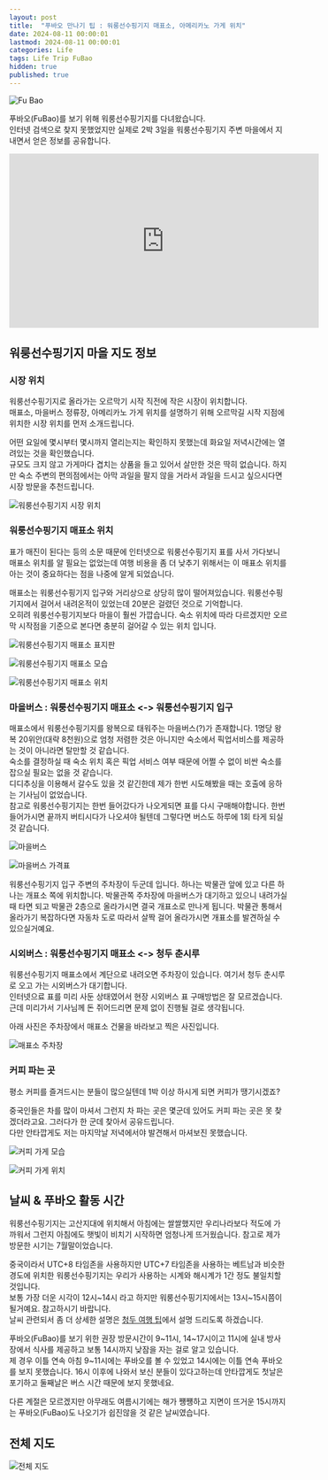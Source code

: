 ```yaml
---
layout: post
title:  "푸바오 만나기 팁 : 워룽선수핑기지 매표소, 아메리카노 가게 위치"
date: 2024-08-11 00:00:01
lastmod: 2024-08-11 00:00:01  
categories: Life
tags: Life Trip FuBao
hidden: true
published: true
---
```


![Fu Bao](https://s3.ap-northeast-2.amazonaws.com/media.dveamer.com/images/2024/tips-fubao/resized_PXL_20240801_020055947.jpg)

푸바오(FuBao)를 보기 위해 워룽선수핑기지를 다녀왔습니다.  
인터넷 검색으로 찾지 못했었지만 실제로 2박 3일을 워룽선수핑기지 주변 마을에서 지내면서 얻은 정보를 공유합니다.  

<!--more-->

<iframe width="560" height="315" src="https://www.youtube.com/embed/pvZUVHgXq20?si=_UAHF6ifUI7cyLye" title="YouTube video player" frameborder="0" allow="accelerometer; autoplay; clipboard-write; encrypted-media; gyroscope; picture-in-picture; web-share" referrerpolicy="strict-origin-when-cross-origin" allowfullscreen></iframe>


## 워룽선수핑기지 마을 지도 정보

###  시장 위치

워룽선수핑기지로 올라가는 오르막기 시작 직전에 작은 시장이 위치합니다.  
매표소, 마을버스 정류장, 아메리카노 가게 위치를 설명하기 위해 오르막길 시작 지점에 위치한 시장 위치를 먼저 소개드립니다.  

어떤 요일에 몇시부터 몇시까지 열리는지는 확인하지 못했는데 화요일 저녁시간에는 열려있는 것을 확인했습니다.  
규모도 크지 않고 가게마다 겹치는 상품을 들고 있어서 살만한 것은 딱히 없습니다. 하지만 숙소 주변의 편의점에서는 아막 과일을 팔지 않을 거라서 과일을 드시고 싶으시다면 시장 방문을 추천드립니다.  

![워룽선수핑기지 시장 위치](https://s3.ap-northeast-2.amazonaws.com/media.dveamer.com/images/2024/tips-fubao/resized_map_market.jpg)   


### 워룽선수핑기지 매표소 위치

표가 매진이 된다는 등의 소문 때문에 인터넷으로 워룽선수핑기지 표를 사서 가다보니 매표소 위치를 알 필요는 없었는데 여행 비용을 좀 더 낮추기 위해서는 이 매표소 위치를 아는 것이 중요하다는 점을 나중에 알게 되었습니다.  

매표소는 워룽선수핑기지 입구와 거리상으로 상당히 많이 떨어져있습니다. 워룽선수핑 기지에서 걸어서 내려온적이 있었는데 20분은 걸렸던 것으로 기억합니다.  
오히려 워룽선수핑기지보다 마을이 훨씬 가깝습니다. 숙소 위치에 따라 다르겠지만 오르막 시작점을 기준으로 본다면 충분히 걸어갈 수 있는 위치 입니다.  

![워룽선수핑기지 매표소 표지판](https://s3.ap-northeast-2.amazonaws.com/media.dveamer.com/images/2024/tips-fubao/resized_PXL_20240801_075203627.jpg)   

![워룽선수핑기지 매표소 모습](https://s3.ap-northeast-2.amazonaws.com/media.dveamer.com/images/2024/tips-fubao/resized_PXL_20240801_061434910.jpg)   

![워룽선수핑기지 매표소 위치](https://s3.ap-northeast-2.amazonaws.com/media.dveamer.com/images/2024/tips-fubao/resized_map_box_office.jpg)   

<!--ads-->

### 마을버스 : 워룽선수핑기지 매표소 <-> 워룽선수핑기지 입구

매표소에서 워룽선수핑기지를 왕복으로 태워주는 마을버스(?)가 존재합니다. 1명당 왕복 20위안(대략 8천원)으로 엄청 저렴한 것은 아니지만 숙소에서 픽업서비스를 제공하는 것이 아니라면 탈만할 것 같습니다.  
숙소를 결정하실 때 숙소 위치 혹은 픽업 서비스 여부 때문에 어쩔 수 없이 비싼 숙소를 잡으실 필요는 없을 것 같습니다.  
디디추싱을 이용해서 갈수도 있을 것 같긴한데 제가 한번 시도해봤을 때는 호출에 응하는 기사님이 없었습니다.  
참고로 워룽선수핑기지는 한번 들어갔다가 나오게되면 표를 다시 구매해야합니다. 한번 들어가시면 끝까지 버티시다가 나오셔야 될텐데 그렇다면 버스도 하루에 1회 타게 되실 것 같습니다.  

![마을버스](https://s3.ap-northeast-2.amazonaws.com/media.dveamer.com/images/2024/tips-fubao/resized_PXL_20240801_080639083.jpg)  

![마을버스 가격표](https://s3.ap-northeast-2.amazonaws.com/media.dveamer.com/images/2024/tips-fubao/resized_PXL_20240801_061931721.jpg)  

워룽선수핑기지 입구 주변의 주차장이 두군데 입니다. 하나는 박물관 앞에 있고 다른 하나는 개표소 쪽에 위치합니다. 박물관쪽 주차장에 마을버스가 대기하고 있으니 내려가실 때 타면 되고 박물관 2층으로 올라가시면 결국 개표소로 만나게 됩니다. 박물관 통해서 올라가기 복잡하다면 자동차 도로 따라서 살짝 걸어 올라가시면 개표소를 발견하실 수 있으실거예요.  

<!--ads-->

### 시외버스 : 워룽선수핑기지 매표소 <-> 청두 춘시루

워룽선수핑기지 매표소에서 계단으로 내려오면 주차장이 있습니다. 
여기서 청두 춘시루로 오고 가는 시외버스가 대기합니다.  
인터넷으료 표를 미리 사둔 상태였어서 현장 시외버스 표 구매방법은 잘 모르겠습니다. 근데 미리가서 기사님께 돈 쥐어드리면 문제 없이 진행될 걸로 생각됩니다. 

아래 사진은 주차장에서 매표소 건물을 바라보고 찍은 사진입니다.  

![매표소 주차장](https://s3.ap-northeast-2.amazonaws.com/media.dveamer.com/images/2024/tips-fubao/resized_PXL_20240801_074333352.jpg)  
 

<!--ads-->

### 커피 파는 곳

평소 커피를 즐겨드시는 분들이 많으실텐데 1박 이상 하시게 되면 커피가 땡기시겠죠?  

중국인들은 차를 많이 마셔서 그런지 차 파는 곳은 몇군데 있어도 커피 파는 곳은 못 찾겠더라고요. 그러다가 한 군데 찾아서 공유드립니다.  
다만 안타깝게도 저는 마지막날 저녁에서야 발견해서 마셔보진 못했습니다.   

![커피 가게 모습](https://s3.ap-northeast-2.amazonaws.com/media.dveamer.com/images/2024/tips-fubao/resized_PXL_20240731_111550291.jpg)  


![커피 가게 위치](https://s3.ap-northeast-2.amazonaws.com/media.dveamer.com/images/2024/tips-fubao/resized_map_coffee.jpg)  

<!--ads-->

## 날씨 & 푸바오 활동 시간

워룽선수핑기지는 고산지대에 위치해서 아침에는 쌀쌀했지만 우리나라보다 적도에 가까워서 그런지 아침에도 햇빛이 비치기 시작하면 엄청나게 뜨거웠습니다. 참고로 제가 방문한 시기는 7월말이었습니다.  

중국이라서 UTC+8 타임존을 사용하지만 UTC+7 타임존을 사용하는 베트남과 비슷한 경도에 위치한 워룽선수핑기지는 우리가 사용하는 시계와 해시계가 1간 정도 불일치할 것입니다.  
보통 가장 더운 시각이 12시~14시 라고 하지만 워룽선수핑기지에서는 13시~15시쯤이 될거예요. 참고하시기 바랍니다.  
날씨 관련되서 좀 더 상세한 설명은 [청두 여행 팁](/life/TipsForChengDu.html)에서 설명 드리도록 하겠습니다.  

푸바오(FuBao)를 보기 위한 권장 방문시간이 9~11시, 14~17시이고 11시에 실내 방사장에서 식사를 제공하고 보통 14시까지 낮잠을 자는 걸로 알고 있습니다.  
제 경우 이틀 연속 아침 9~11시에는 푸바오를 볼 수 있었고 14시에는 이틀 연속 푸바오를 보지 못했습니다. 16시 이후에 나와서 보신 분들이 있다고하는데 안타깝게도 첫날은 포기하고 둘째날은 버스 시간 때문에 보지 못했네요.  

다른 계절은 모르겠지만 아무래도 여름시기에는 해가 쩅쩅하고 지면이 뜨거운 15시까지는 푸바오(FuBao)도 나오기가 쉽진않을 것 같은 날씨였습니다.  

<!--ads-->

## 전체 지도 

![전체 지도](https://s3.ap-northeast-2.amazonaws.com/media.dveamer.com/images/2024/tips-fubao/resized_map_all.jpg)  


